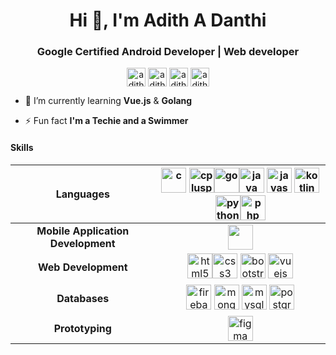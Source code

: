 <h1 align="center">Hi 👋, I'm Adith A Danthi</h1>
<h3 align="center">Google Certified Android Developer | Web developer</h3>
<p align="center">
  <a href="https://gitlab.com/adith_danthi" target="blank"><img align="center" src="https://user-images.githubusercontent.com/39412016/92440638-71040c80-f1ca-11ea-99a7-49354d67b3c9.png" alt="adith_danthi" height="30" width="30" /></a>
  <a href="https://codepen.io/adith-a-danthi" target="blank"><img align="center" src="https://cdn.jsdelivr.net/npm/simple-icons@3.0.1/icons/codepen.svg" alt="adith-a-danthi" height="30" width="30" /></a>
  <a href="https://linkedin.com/in/adith-a-danthi" target="blank"><img align="center" src="https://cdn.jsdelivr.net/npm/simple-icons@3.0.1/icons/linkedin.svg" alt="adith-a-danthi" height="30" width="30" /></a>
  <a href="https://www.hackerrank.com/adith_danthi" target="blank"><img align="center" src="https://cdn.jsdelivr.net/npm/simple-icons@3.0.1/icons/hackerrank.svg" alt="adith_danthi" height="30" width="30" /></a>
</p>

- 🌱 I’m currently learning **Vue.js** & **Golang**

- ⚡ Fun fact **I'm a Techie and a Swimmer**

#### Skills

| Languages |   <img src="https://devicons.github.io/devicon/devicon.git/icons/c/c-original.svg" alt="c" width="40" height="40"/> <img src="https://devicons.github.io/devicon/devicon.git/icons/cplusplus/cplusplus-original.svg" alt="cplusplus" width="40" height="40"/><img src="https://devicons.github.io/devicon/devicon.git/icons/go/go-original.svg" alt="go" width="40" height="40"/><img src="https://devicons.github.io/devicon/devicon.git/icons/java/java-original-wordmark.svg" alt="java" width="40" height="40"/> <img src="https://devicons.github.io/devicon/devicon.git/icons/javascript/javascript-original.svg" alt="javascript" width="40" height="40"/> <img src="https://www.vectorlogo.zone/logos/kotlinlang/kotlinlang-icon.svg" alt="kotlin" width="40" height="40"/><img src="https://devicons.github.io/devicon/devicon.git/icons/python/python-original.svg" alt="python" width="40" height="40"/><img src="https://devicons.github.io/devicon/devicon.git/icons/php/php-original.svg" alt="php" width="40" height="40"/> |
|:--:|:--:|
| **Mobile Application Development** |   <img src="https://user-images.githubusercontent.com/39412016/92438801-259c2f00-f1c7-11ea-9d3f-cedc9abd5261.png" height="40"/>|
|**Web Development**|  <img src="https://devicons.github.io/devicon/devicon.git/icons/html5/html5-original-wordmark.svg" alt="html5" width="40" height="40"/><img src="https://devicons.github.io/devicon/devicon.git/icons/css3/css3-original-wordmark.svg" alt="css3" width="40" height="40"/>  <img src="https://devicons.github.io/devicon/devicon.git/icons/bootstrap/bootstrap-plain.svg" alt="bootstrap" width="40" height="40"/>  <img src="https://devicons.github.io/devicon/devicon.git/icons/vuejs/vuejs-original-wordmark.svg" alt="vuejs" width="40" height="40"/>|
|**Databases**|  <img src="https://www.vectorlogo.zone/logos/firebase/firebase-icon.svg" alt="firebase" width="40" height="40"/>  <img src="https://devicons.github.io/devicon/devicon.git/icons/mongodb/mongodb-original-wordmark.svg" alt="mongodb" width="40" height="40"/>   <img src="https://devicons.github.io/devicon/devicon.git/icons/mysql/mysql-original-wordmark.svg" alt="mysql" width="40" height="40"/>    <img src="https://devicons.github.io/devicon/devicon.git/icons/postgresql/postgresql-original-wordmark.svg" alt="postgresql" width="40" height="40"/>|
|**Prototyping**|<img src="https://www.vectorlogo.zone/logos/figma/figma-icon.svg" alt="figma" width="40" height="40"/>|
